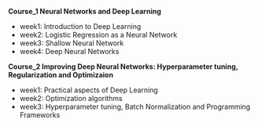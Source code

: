 **Course_1 Neural Networks and Deep Learning**
- week1: Introduction to Deep Learning
- week2: Logistic Regression as a Neural Network
- week3: Shallow Neural Network
- week4: Deep Neural Networks

**Course_2 Improving Deep Neural Networks: Hyperparameter tuning, Regularization and Optimizaion**
- week1: Practical aspects of Deep Learning
- week2: Optimization algorithms
- week3: Hyperparameter tuning, Batch Normalization and Programming Frameworks

